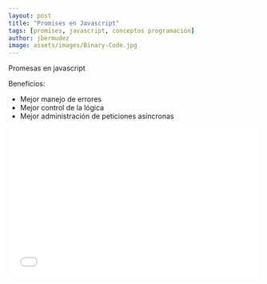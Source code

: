 ```yaml
---
layout: post
title: "Promises en Javascript"
tags: [promises, javascript, conceptos programación]
author: jbermudez
image: assets/images/Binary-Code.jpg
---
```


Promesas en javascript

Beneficios:

* Mejor manejo de errores
* Mejor control de la lógica
* Mejor administración de peticiones asíncronas


<iframe width="100%" height="300" src="//jsfiddle.net/jjbermudez/aueqjx9n/38/embedded/js,html,result/dark/" allowfullscreen="allowfullscreen" allowpaymentrequest frameborder="0"></iframe>

